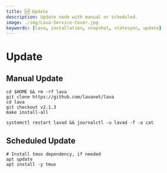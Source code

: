 ```yaml
---
title: 🆙 Update
description: Update node with manual or scheduled.
image: ./img/Lava-Service-Cover.jpg
keywords: [lava, installation, snapshot, statesync, update]
---
```


# Update 

## Manual Update

```shell
cd $HOME && rm -rf lava
git clone https://github.com/lavanet/lava
cd lava
git checkout v2.1.3
make install-all

systemctl restart lavad && journalctl -u lavad -f -o cat
```

## Scheduled Update

```shell
# Install tmux dependency, if needed
apt update
apt install -y tmux
```

```shell

```
